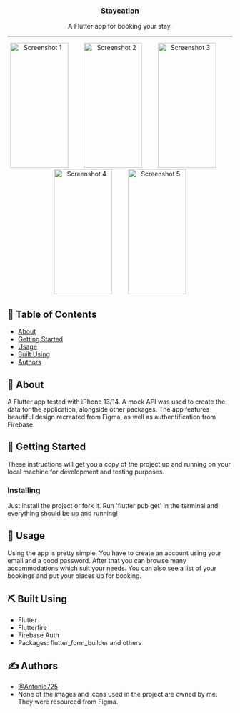 <h3 align="center">Staycation</h3>
<p align="center"> A Flutter app for booking your stay.
  <br> 
</p>  

---

<p float="left" align="center">
  <img width=130px height=280px src="https://user-images.githubusercontent.com/60735023/192142648-d7fb520f-d321-4957-b089-b2e0472aa8be.png" alt="Screenshot 1">
  &nbsp; &nbsp; &nbsp; &nbsp;
  <img width=130px height=280px src="https://user-images.githubusercontent.com/60735023/192143496-c17a7b49-1a00-473b-818d-5e3b048d7b37.png" alt="Screenshot 2">
  &nbsp; &nbsp; &nbsp; &nbsp;
  <img width=130px height=280px src="https://user-images.githubusercontent.com/60735023/192143498-9dbe578f-a707-423d-913d-6e51ccf7829d.png" alt="Screenshot 3">
  &nbsp; &nbsp; &nbsp; &nbsp;
  <img width=130px height=280px src="https://user-images.githubusercontent.com/60735023/192143500-2b1ec7dc-f4d4-43e3-9dc4-a8818e820613.png" alt="Screenshot 4">
  &nbsp; &nbsp; &nbsp; &nbsp;
  <img width=130px height=280px src="https://user-images.githubusercontent.com/60735023/192143504-a338db6d-3a32-4f3a-8ded-cc2c9ab96fa0.png" alt="Screenshot 5">
</p>


## 📝 Table of Contents

- [About](#about)
- [Getting Started](#getting_started)
- [Usage](#usage)
- [Built Using](#built_using)
- [Authors](#authors)

## 🧐 About <a name = "about"></a>

A Flutter app tested with iPhone 13/14. A mock API was used to create the data for the application, alongside other packages. The app features beautiful design recreated from Figma, as well as authentification from Firebase.

## 🏁 Getting Started <a name = "getting_started"></a>

These instructions will get you a copy of the project up and running on your local machine for development and testing purposes.

### Installing

Just install the project or fork it. Run 'flutter pub get' in the terminal and everything should be up and running!

## 🎈 Usage <a name="usage"></a>

Using the app is pretty simple. You have to create an account using your email and a good password. After that you can browse many accommodations which suit your needs. You can also see a list of your bookings and put your places up for booking.

## ⛏️ Built Using <a name = "built_using"></a>

- Flutter
- Flutterfire
- Firebase Auth
- Packages: flutter_form_builder and others

## ✍️ Authors <a name = "authors"></a>

- [@Antonio725](https://github.com/Antonio725)
- None of the images and icons used in the project are owned by me. They were resourced from Figma.
